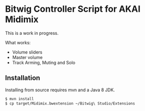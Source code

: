 # Bitwig Controller Script for AKAI Midimix

This is a work in progress.

What works:

- Volume sliders
- Master volume
- Track Arming, Muting and Solo

## Installation

Installing from source requires mvn and a Java 8 JDK.

```sh
$ mvn install
$ cp target/Midimix.bwextension ~/Bitwig\ Studio/Extensions
```
